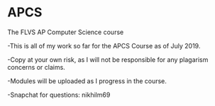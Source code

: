 # APCS
The FLVS AP Computer Science course

-This is all of my work so far for the APCS Course as of July 2019.

-Copy at your own risk, as I will not be responsible for any plagarism concerns or claims.

-Modules will be uploaded as I progress in the course.

-Snapchat for questions: nikhilm69
